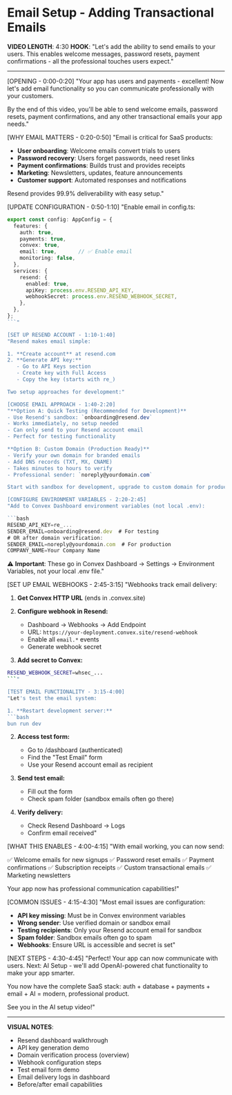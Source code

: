 # Email Setup - Adding Transactional Emails

**VIDEO LENGTH**: 4:30
**HOOK**: "Let's add the ability to send emails to your users. This enables welcome messages, password resets, payment confirmations - all the professional touches users expect."

---

[OPENING - 0:00-0:20]
"Your app has users and payments - excellent! Now let's add email functionality so you can communicate professionally with your customers.

By the end of this video, you'll be able to send welcome emails, password resets, payment confirmations, and any other transactional emails your app needs."

[WHY EMAIL MATTERS - 0:20-0:50]
"Email is critical for SaaS products:

- **User onboarding**: Welcome emails convert trials to users
- **Password recovery**: Users forget passwords, need reset links
- **Payment confirmations**: Builds trust and provides receipts
- **Marketing**: Newsletters, updates, feature announcements
- **Customer support**: Automated responses and notifications

Resend provides 99.9% deliverability with easy setup."

[UPDATE CONFIGURATION - 0:50-1:10]
"Enable email in config.ts:

```typescript
export const config: AppConfig = {
  features: {
    auth: true,
    payments: true,
    convex: true,
    email: true,       // ✅ Enable email
    monitoring: false,
  },
  services: {
    resend: {
      enabled: true,
      apiKey: process.env.RESEND_API_KEY,
      webhookSecret: process.env.RESEND_WEBHOOK_SECRET,
    },
  },
};
```"

[SET UP RESEND ACCOUNT - 1:10-1:40]
"Resend makes email simple:

1. **Create account** at resend.com
2. **Generate API key:**
   - Go to API Keys section
   - Create key with Full Access
   - Copy the key (starts with re_)

Two setup approaches for development:"

[CHOOSE EMAIL APPROACH - 1:40-2:20]
"**Option A: Quick Testing (Recommended for Development)**
- Use Resend's sandbox: `onboarding@resend.dev`
- Works immediately, no setup needed
- Can only send to your Resend account email
- Perfect for testing functionality

**Option B: Custom Domain (Production Ready)**
- Verify your own domain for branded emails
- Add DNS records (TXT, MX, CNAME)
- Takes minutes to hours to verify
- Professional sender: `noreply@yourdomain.com`

Start with sandbox for development, upgrade to custom domain for production."

[CONFIGURE ENVIRONMENT VARIABLES - 2:20-2:45]
"Add to Convex Dashboard environment variables (not local .env):

```bash
RESEND_API_KEY=re_...
SENDER_EMAIL=onboarding@resend.dev  # For testing
# OR after domain verification:
SENDER_EMAIL=noreply@yourdomain.com  # For production
COMPANY_NAME=Your Company Name
```

⚠️ **Important**: These go in Convex Dashboard → Settings → Environment Variables, not your local .env file."

[SET UP EMAIL WEBHOOKS - 2:45-3:15]
"Webhooks track email delivery:

1. **Get Convex HTTP URL** (ends in .convex.site)

2. **Configure webhook in Resend:**
   - Dashboard → Webhooks → Add Endpoint
   - URL: `https://your-deployment.convex.site/resend-webhook`
   - Enable all `email.*` events
   - Generate webhook secret

3. **Add secret to Convex:**
```bash
RESEND_WEBHOOK_SECRET=whsec_...
```"

[TEST EMAIL FUNCTIONALITY - 3:15-4:00]
"Let's test the email system:

1. **Restart development server:**
```bash
bun run dev
```

2. **Access test form:**
   - Go to /dashboard (authenticated)
   - Find the "Test Email" form
   - Use your Resend account email as recipient

3. **Send test email:**
   - Fill out the form
   - Check spam folder (sandbox emails often go there)

4. **Verify delivery:**
   - Check Resend Dashboard → Logs
   - Confirm email received"

[WHAT THIS ENABLES - 4:00-4:15]
"With email working, you can now send:

✅ Welcome emails for new signups
✅ Password reset emails
✅ Payment confirmations
✅ Subscription receipts
✅ Custom transactional emails
✅ Marketing newsletters

Your app now has professional communication capabilities!"

[COMMON ISSUES - 4:15-4:30]
"Most email issues are configuration:

- **API key missing**: Must be in Convex environment variables
- **Wrong sender**: Use verified domain or sandbox email
- **Testing recipients**: Only your Resend account email for sandbox
- **Spam folder**: Sandbox emails often go to spam
- **Webhooks**: Ensure URL is accessible and secret is set"

[NEXT STEPS - 4:30-4:45]
"Perfect! Your app can now communicate with users. Next: AI Setup - we'll add OpenAI-powered chat functionality to make your app smarter.

You now have the complete SaaS stack: auth + database + payments + email + AI = modern, professional product.

See you in the AI setup video!"

---

**VISUAL NOTES**:
- Resend dashboard walkthrough
- API key generation demo
- Domain verification process (overview)
- Webhook configuration steps
- Test email form demo
- Email delivery logs in dashboard
- Before/after email capabilities
